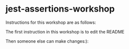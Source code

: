 # jest-assertions-workshop

Instructions for this workshop are as follows: 

The first instruction in this workshop is to edit the README

Then someone else can make changes:):
